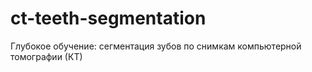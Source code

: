 # ct-teeth-segmentation
Глубокое обучение: сегментация зубов по снимкам компьютерной томографии (КТ)

